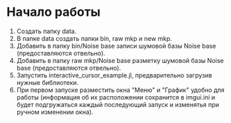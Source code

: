 # Начало работы

1. Создать папку data.
2. В папке data создать папки bin, raw mkp и new mkp.
3. Добавить в папку bin/Noise base записи шумовой базы Noise base (предоставляются отвельно).
4. Добавить в папку raw mkp/Noise base разметку шумовой базы Noise base (предоставляются отвельно).
5. Запустить interactive_cursor_example.jl, предварительно загрузив нужные библиотеки.
6. При первом запуске разместить окна "Меню" и "График" удобно для работы (информация об их расположении сохранится в imgui.ini и будет подгружаться каждый последующий запуск и изменятья при ручном изменении окна).
